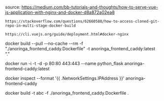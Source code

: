 


source:
    https://medium.com/bb-tutorials-and-thoughts/how-to-serve-vue-js-application-with-nginx-and-docker-d8a872a02ea8

    https://stackoverflow.com/questions/62660588/how-to-access-cloned-git-repo-in-multi-stage-docker-build

    https://cli.vuejs.org/guide/deployment.html#docker-nginx

docker build --pull --no-cache --rm -f "./anoringa_frontend_caddy.Dockerfile" -t anoringa_frontend_caddy:latest "."

docker run -i -t -d -p 80:80 443:443 --name python_flask anoringa-frontend-caddy:latest

docker inspect --format '{{ .NetworkSettings.IPAddress }}' anoringa-frontend-caddy



docker build -t abc -f ./anoringa_frontend_caddy.Dockerfile .
